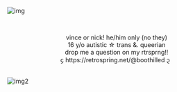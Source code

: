 ![img](https://cdn.discordapp.com/attachments/1069425025708458134/1244059543957143562/Untitled8_20240525164820.png?ex=6653bc3c&is=66526abc&hm=6e8849bc7ae017930fd5ea8e384255e2c6b0499798db52048778c627dc98e845&)



      

<div align="center">vince or nick! he/him only (no they)</div>
<div align="center">16 y/o autistic ☆ trans &. queerian </div>
<div align="center">drop me a question on my rtrsprng!! </div>
<div align="center">᧔ https://retrospring.net/@boothilled ᧓ </div>
   
   
   

![img2](https://cdn.discordapp.com/attachments/1069425025708458134/1244060093109243954/Untitled8_20240525165033.png?ex=6653bcbf&is=66526b3f&hm=cfd08240e081fa29627d8b4fb74df203c392b4dea703d015a31cafdb4522db2d&)
